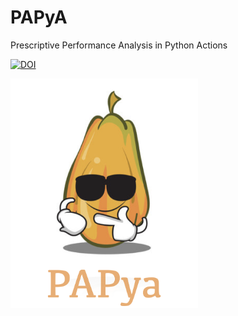 # PAPyA
Prescriptive Performance Analysis  in Python Actions 

[![DOI](https://zenodo.org/badge/487547762.svg)](https://zenodo.org/badge/latestdoi/487547762)

<img src="https://github.com/DataSystemsGroupUT/PAPyA/blob/main/figs/papayalogo.png" width="300"/>

